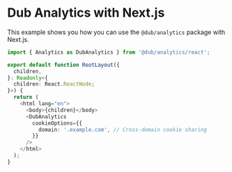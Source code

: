 # Dub Analytics with Next.js

This example shows you how you can use the `@dub/analytics` package with Next.js.


```ts app/layout.tsx
import { Analytics as DubAnalytics } from '@dub/analytics/react';

export default function RootLayout({
  children,
}: Readonly<{
  children: React.ReactNode;
}>) {
  return (
    <html lang="en">
      <body>{children}</body>
      <DubAnalytics
        cookieOptions={{
          domain: '.example.com', // Cross-domain cookie sharing
        }}
      />
    </html>
  );
}
```